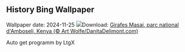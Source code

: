 ## History Bing Wallpaper
Wallpaper date: 2024-11-25
![](https://www.bing.com/th?id=OHR.AmboseliGiraffes_FR-FR8363811171_UHD.jpg&w=1000)Download: [Girafes Masai, parc national d'Amboseli, Kenya (© Art Wolfe/DanitaDelimont.com)](https://www.bing.com/th?id=OHR.AmboseliGiraffes_FR-FR8363811171_UHD.jpg)

Auto get programm by LtgX
